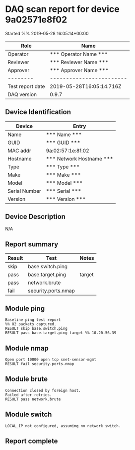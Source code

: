 # DAQ scan report for device 9a02571e8f02
Started %% 2019-05-28 16:05:14+00:00

|  Role  |      Name              |
|--------|------------------------|
|Operator| *** Operator Name *** |
|Reviewer| *** Reviewer Name *** |
|Approver| *** Approver Name *** |
|--------|------------------------|
| Test report date | 2019-05-28T16:05:14.716Z |
| DAQ version      | 0.9.7 |

## Device Identification

| Device        | Entry              |
|---------------|--------------------|
| Name          | *** Name *** |
| GUID          | *** GUID *** |
| MAC addr      | 9a:02:57:1e:8f:02 |
| Hostname      | *** Network Hostname *** |
| Type          | *** Type *** |
| Make          | *** Make *** |
| Model         | *** Model *** |
| Serial Number | *** Serial *** |
| Version       | *** Version *** |

## Device Description

N/A

## Report summary

|Result|Test|Notes|
|---|---|---|
|skip|base.switch.ping||
|pass|base.target.ping|target |
|pass|network.brute||
|fail|security.ports.nmap||

## Module ping

```
Baseline ping test report
%% 82 packets captured.
RESULT skip base.switch.ping
RESULT pass base.target.ping target %% 10.20.56.39
```

## Module nmap

```
Open port 10000 open tcp snet-sensor-mgmt
RESULT fail security.ports.nmap
```

## Module brute

```
Connection closed by foreign host.
Failed after retries.
RESULT pass network.brute
```

## Module switch

```
LOCAL_IP not configured, assuming no network switch.
```

## Report complete

